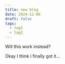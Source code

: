 ```yaml
---
title: new blog
date: 2024-11-06
draft: false
tags:
  - tag1
  - tag2
---
```

Will this work instead?

Okay I think i finally got it...